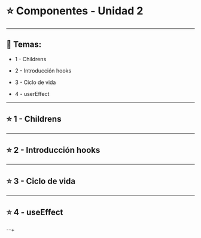 # :star: Componentes - Unidad 2

---

## :book: Temas:

- 1 - Childrens

- 2 - Introducción hooks

- 3 - Ciclo de vida

- 4 - userEffect

---

## :star: 1 - Childrens

---

## :star: 2 - Introducción hooks

---

## :star: 3 - Ciclo de vida

---

## :star: 4 - useEffect

--+
